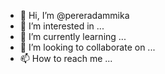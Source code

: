 - 👋 Hi, I’m @pereradammika
- 👀 I’m interested in ...
- 🌱 I’m currently learning ...
- 💞️ I’m looking to collaborate on ...
- 📫 How to reach me ...

<!---
pereradammika/pereradammika is a ✨ special ✨ repository because its `README.md` (this file) appears on your GitHub profile.
You can click the Preview link to take a look at your changes.
--->
